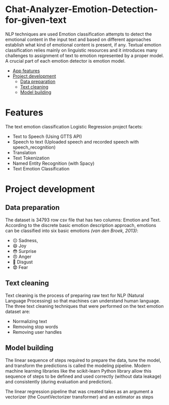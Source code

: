 # Chat-Analyzer-Emotion-Detection-for-given-text
NLP techniques are used
Emotion classification attempts to detect the emotional content in the input text and based on different approaches establish what kind of emotional content is present, if any. Textual emotion classification relies mainly on linguistic resources and it introduces many challenges to assignment of text to emotion represented by a proper model. A crucial part of each emotion detector is emotion model.

* [App features](#features)
* [Project development](#project-development)
  * [Data preparation](#data-preparation)
  * [Text cleaning](#text-cleaning)
  * [Model building](#model-building)

# Features
The text emotion classification Logistic Regression project facets:

* Text to Speech (Using GTTS API) 
* Speech to text (Uploaded speech and recorded speech with speech_recognition)
* Translation 
* Text Tokenization
* Named Entity Recognition (with Spacy) 
* Text Emotion Classification

# Project development
## Data preparation
The dataset is 34793 row csv file that has two columns: Emotion and Text. According to the discrete basic emotion description approach, emotions can be classified into six basic emotions _(van den Broek, 2013)_: 
* :frowning_face: Sadness, 
* :smile: Joy 
* :flushed: Surprise
* :angry: Anger
* :vomiting_face: Disgust
* :fearful: Fear 

## Text cleaning
Text cleaning is the process of preparing raw text for NLP (Natural Language Processing) so that machines can understand human language. 
The three text cleaning techniques that were performed on the text emotion dataset are: 
* Normalizing text 
* Removing stop words 
* Removing user handles

## Model building
The linear sequence of steps required to prepare the data, tune the model, and transform the predictions is called the modeling pipeline. Modern machine learning libraries like the scikit-learn Python library allow this sequence of steps to be defined and used correctly (without data leakage) and consistently (during evaluation and prediction). 

The linear regression pipeline that was created takes as an argument a vectorizer (the CountVectorizer transformer) and an estimator as steps 
